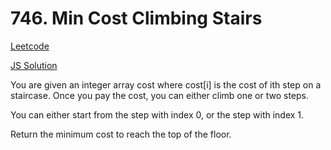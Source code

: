 # 746. Min Cost Climbing Stairs

[Leetcode](https://leetcode.com/problems/climbing-stairs/description/)

[JS Solution](./index.js)

You are given an integer array cost where cost[i] is the cost of ith step on a staircase. Once you pay the cost, you can either climb one or two steps.

You can either start from the step with index 0, or the step with index 1.

Return the minimum cost to reach the top of the floor.
